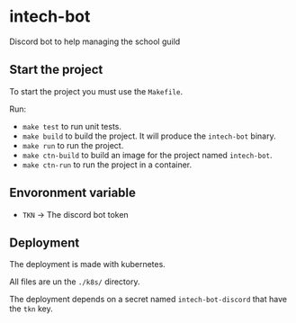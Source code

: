 # intech-bot

Discord bot to help managing the school guild

## Start the project

To start the project you must use the `Makefile`.

Run:
- `make test` to run unit tests.
- `make build` to build the project. It will produce the `intech-bot` binary.
- `make run` to run the project.
- `make ctn-build` to build an image for the project named `intech-bot`.
- `make ctn-run` to run the project in a container.

## Envoronment variable

- `TKN` → The discord bot token

## Deployment

The deployment is made with kubernetes.

All files are un the `./k8s/` directory.

The deployment depends on a secret named `intech-bot-discord` that have the `tkn` key.
